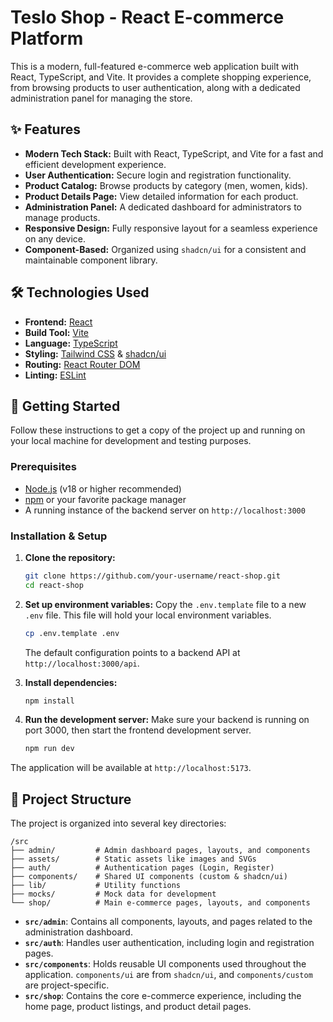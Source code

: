 # Teslo Shop - React E-commerce Platform

This is a modern, full-featured e-commerce web application built with React, TypeScript, and Vite. It provides a complete shopping experience, from browsing products to user authentication, along with a dedicated administration panel for managing the store.

## ✨ Features

- **Modern Tech Stack:** Built with React, TypeScript, and Vite for a fast and efficient development experience.
- **User Authentication:** Secure login and registration functionality.
- **Product Catalog:** Browse products by category (men, women, kids).
- **Product Details Page:** View detailed information for each product.
- **Administration Panel:** A dedicated dashboard for administrators to manage products.
- **Responsive Design:** Fully responsive layout for a seamless experience on any device.
- **Component-Based:** Organized using `shadcn/ui` for a consistent and maintainable component library.

## 🛠️ Technologies Used

- **Frontend:** [React](https://react.dev/)
- **Build Tool:** [Vite](https://vitejs.dev/)
- **Language:** [TypeScript](https://www.typescriptlang.org/)
- **Styling:** [Tailwind CSS](https://tailwindcss.com/) & [shadcn/ui](https://ui.shadcn.com/)
- **Routing:** [React Router DOM](https://reactrouter.com/)
- **Linting:** [ESLint](https://eslint.org/)

## 🚀 Getting Started

Follow these instructions to get a copy of the project up and running on your local machine for development and testing purposes.

### Prerequisites

- [Node.js](https://nodejs.org/) (v18 or higher recommended)
- [npm](https://www.npmjs.com/) or your favorite package manager
- A running instance of the backend server on `http://localhost:3000`

### Installation & Setup

1.  **Clone the repository:**
    ```bash
    git clone https://github.com/your-username/react-shop.git
    cd react-shop
    ```

2.  **Set up environment variables:**
    Copy the `.env.template` file to a new `.env` file. This file will hold your local environment variables.
    ```bash
    cp .env.template .env
    ```
    The default configuration points to a backend API at `http://localhost:3000/api`.

3.  **Install dependencies:**
    ```bash
    npm install
    ```

4.  **Run the development server:**
    Make sure your backend is running on port 3000, then start the frontend development server.
    ```bash
    npm run dev
    ```

The application will be available at `http://localhost:5173`.

## 📂 Project Structure

The project is organized into several key directories:

```
/src
├── admin/         # Admin dashboard pages, layouts, and components
├── assets/        # Static assets like images and SVGs
├── auth/          # Authentication pages (Login, Register)
├── components/    # Shared UI components (custom & shadcn/ui)
├── lib/           # Utility functions
├── mocks/         # Mock data for development
└── shop/          # Main e-commerce pages, layouts, and components
```

-   **`src/admin`**: Contains all components, layouts, and pages related to the administration dashboard.
-   **`src/auth`**: Handles user authentication, including login and registration pages.
-   **`src/components`**: Holds reusable UI components used throughout the application. `components/ui` are from `shadcn/ui`, and `components/custom` are project-specific.
-   **`src/shop`**: Contains the core e-commerce experience, including the home page, product listings, and product detail pages.